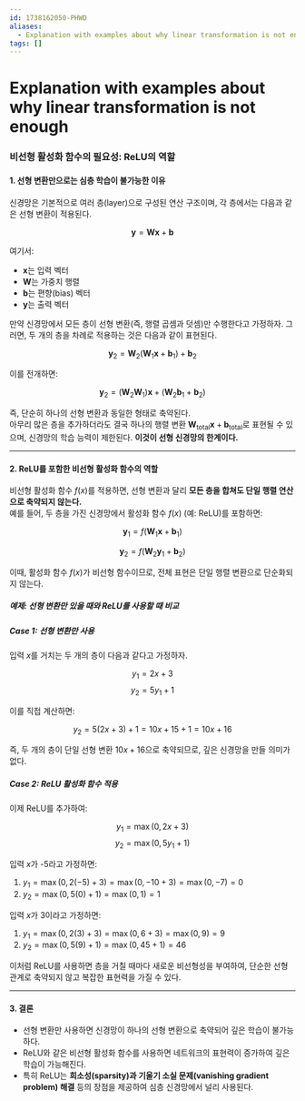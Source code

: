 ```yaml
---
id: 1738162050-PHWD
aliases:
  - Explanation with examples about why linear transformation is not enough
tags: []
---
```


# Explanation with examples about why linear transformation is not enough
### **비선형 활성화 함수의 필요성: ReLU의 역할**

#### **1. 선형 변환만으로는 심층 학습이 불가능한 이유**
신경망은 기본적으로 여러 층(layer)으로 구성된 연산 구조이며, 각 층에서는 다음과 같은 선형 변환이 적용된다.

$$
\mathbf{y} = \mathbf{W} \mathbf{x} + \mathbf{b}
$$

여기서:
- $\mathbf{x}$는 입력 벡터
- $\mathbf{W}$는 가중치 행렬
- $\mathbf{b}$는 편향(bias) 벡터
- $\mathbf{y}$는 출력 벡터

만약 신경망에서 모든 층이 선형 변환(즉, 행렬 곱셈과 덧셈)만 수행한다고 가정하자. 그러면, 두 개의 층을 차례로 적용하는 것은 다음과 같이 표현된다.

$$
\mathbf{y}_2 = \mathbf{W}_2 (\mathbf{W}_1 \mathbf{x} + \mathbf{b}_1) + \mathbf{b}_2
$$

이를 전개하면:

$$
\mathbf{y}_2 = (\mathbf{W}_2 \mathbf{W}_1) \mathbf{x} + (\mathbf{W}_2 \mathbf{b}_1 + \mathbf{b}_2)
$$

즉, 단순히 하나의 선형 변환과 동일한 형태로 축약된다.  
아무리 많은 층을 추가하더라도 결국 하나의 행렬 변환 $\mathbf{W}_{\text{total}} \mathbf{x} + \mathbf{b}_{\text{total}}$로 표현될 수 있으며, 신경망의 학습 능력이 제한된다. **이것이 선형 신경망의 한계이다.**

---

#### **2. ReLU를 포함한 비선형 활성화 함수의 역할**
비선형 활성화 함수 $f(x)$를 적용하면, 선형 변환과 달리 **모든 층을 합쳐도 단일 행렬 연산으로 축약되지 않는다.**  
예를 들어, 두 층을 가진 신경망에서 활성화 함수 $f(x)$ (예: ReLU)를 포함하면:

$$
\mathbf{y}_1 = f(\mathbf{W}_1 \mathbf{x} + \mathbf{b}_1)
$$

$$
\mathbf{y}_2 = f(\mathbf{W}_2 \mathbf{y}_1 + \mathbf{b}_2)
$$

이때, 활성화 함수 $f(x)$가 비선형 함수이므로, 전체 표현은 단일 행렬 변환으로 단순화되지 않는다.

##### **예제: 선형 변환만 있을 때와 ReLU를 사용할 때 비교**
##### **Case 1: 선형 변환만 사용**
입력 $x$를 거치는 두 개의 층이 다음과 같다고 가정하자.

$$
y_1 = 2x + 3
$$
$$
y_2 = 5y_1 + 1
$$

이를 직접 계산하면:

$$
y_2 = 5(2x + 3) + 1 = 10x + 15 + 1 = 10x + 16
$$

즉, 두 개의 층이 단일 선형 변환 $10x + 16$으로 축약되므로, 깊은 신경망을 만들 의미가 없다.

##### **Case 2: ReLU 활성화 함수 적용**
이제 ReLU를 추가하여:

$$
y_1 = \max(0, 2x + 3)
$$
$$
y_2 = \max(0, 5y_1 + 1)
$$

입력 $x$가 -5라고 가정하면:

1. $y_1 = \max(0, 2(-5) + 3) = \max(0, -10 + 3) = \max(0, -7) = 0$
2. $y_2 = \max(0, 5(0) + 1) = \max(0, 1) = 1$

입력 $x$가 3이라고 가정하면:

1. $y_1 = \max(0, 2(3) + 3) = \max(0, 6 + 3) = \max(0, 9) = 9$
2. $y_2 = \max(0, 5(9) + 1) = \max(0, 45 + 1) = 46$

이처럼 ReLU를 사용하면 층을 거칠 때마다 새로운 비선형성을 부여하여, 단순한 선형 관계로 축약되지 않고 복잡한 표현력을 가질 수 있다.

---

#### **3. 결론**
- 선형 변환만 사용하면 신경망이 하나의 선형 변환으로 축약되어 깊은 학습이 불가능하다.
- ReLU와 같은 비선형 활성화 함수를 사용하면 네트워크의 표현력이 증가하여 깊은 학습이 가능해진다.
- 특히 ReLU는 **희소성(sparsity)과 기울기 소실 문제(vanishing gradient problem) 해결** 등의 장점을 제공하여 심층 신경망에서 널리 사용된다.
